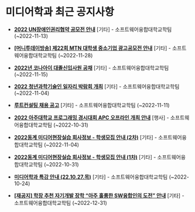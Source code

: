 # 미디어학과 최근 공지사항

* **[2022 UN장애인권리협약 공모전 안내](https://media.ajou.ac.kr/media/board/board01.jsp?mode=view&amp;article_no=232225&amp;board_wrapper=%2Fmedia%2Fboard%2Fboard01.jsp&amp;pager.offset=0&amp;board_no=304)**
 [기타] - 소프트웨어융합대학교학팀 (~2022-11-13)

* **[[머니투데이방송] 제22회 MTN 대학생 중소기업 광고공모전 안내](https://media.ajou.ac.kr/media/board/board01.jsp?mode=view&amp;article_no=232214&amp;board_wrapper=%2Fmedia%2Fboard%2Fboard01.jsp&amp;pager.offset=0&amp;board_no=304)**
 [기타] - 소프트웨어융합대학교학팀 (~2022-11-28)

* **[2022년 코나아이 대졸신입사원 공채](https://media.ajou.ac.kr/media/board/board01.jsp?mode=view&amp;article_no=232198&amp;board_wrapper=%2Fmedia%2Fboard%2Fboard01.jsp&amp;pager.offset=0&amp;board_no=304)**
 [기타] - 소프트웨어융합대학교학팀 (~2022-11-15)

* **[2022 청년과학기술인 일자리 박람회 개최](https://media.ajou.ac.kr/media/board/board01.jsp?mode=view&amp;article_no=232185&amp;board_wrapper=%2Fmedia%2Fboard%2Fboard01.jsp&amp;pager.offset=0&amp;board_no=304)**
 [기타] - 소프트웨어융합대학교학팀 (~2022-11-04)

* **[루트컨설팅 채용 공고](https://media.ajou.ac.kr/media/board/board01.jsp?mode=view&amp;article_no=232175&amp;board_wrapper=%2Fmedia%2Fboard%2Fboard01.jsp&amp;pager.offset=0&amp;board_no=304)**
 [기타] - 소프트웨어융합대학교학팀 (~2022-11-11)

* **[2022 아주대학교 프로그래밍 경시대회 APC 오프라인 개최 안내](https://media.ajou.ac.kr/media/board/board01.jsp?mode=view&amp;article_no=232163&amp;board_wrapper=%2Fmedia%2Fboard%2Fboard01.jsp&amp;pager.offset=0&amp;board_no=304)**
 [행사] - 소프트웨어융합대학교학팀 (~2022-10-31)

* **[2022동계 미디어현장실습 회사정보 - 학생모집 안내 (2차)](https://media.ajou.ac.kr/media/board/board01.jsp?mode=view&amp;article_no=232141&amp;board_wrapper=%2Fmedia%2Fboard%2Fboard01.jsp&amp;pager.offset=0&amp;board_no=304)**
 [기타] - 소프트웨어융합대학교학팀 (~2022-11-04)

* **[2022동계 미디어현장실습 회사정보 - 학생모집 안내 (1차)](https://media.ajou.ac.kr/media/board/board01.jsp?mode=view&amp;article_no=232071&amp;board_wrapper=%2Fmedia%2Fboard%2Fboard01.jsp&amp;pager.offset=0&amp;board_no=304)**
 [기타] - 소프트웨어융합대학교학팀 (~2022-10-31)

* **[미디어학과 특강 안내 (22.10.27.목)](https://media.ajou.ac.kr/media/board/board01.jsp?mode=view&amp;article_no=232054&amp;board_wrapper=%2Fmedia%2Fboard%2Fboard01.jsp&amp;pager.offset=0&amp;board_no=304)**
 [기타] - 소프트웨어융합대학교학팀 (~2022-10-24)

* **[[재공지] 학장 추천 자기개발 장학 “아주 훌륭한 SW융합인의 도전” 안내](https://media.ajou.ac.kr/media/board/board01.jsp?mode=view&amp;article_no=232018&amp;board_wrapper=%2Fmedia%2Fboard%2Fboard01.jsp&amp;pager.offset=0&amp;board_no=304)**
 [기타] - 소프트웨어융합대학교학팀 (~2022-12-31)

